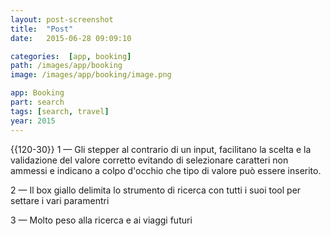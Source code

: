 ```yaml
---
layout: post-screenshot
title:  "Post"
date:   2015-06-28 09:09:10

categories:  [app, booking]
path: /images/app/booking
image: /images/app/booking/image.png

app: Booking
part: search
tags: [search, travel]
year: 2015
---
```


{{120-30}} 1 — Gli stepper al contrario di un input, facilitano la scelta e la validazione del valore corretto evitando di selezionare caratteri non ammessi e indicano a colpo d'occhio che tipo di valore può essere inserito. 

2 — Il box giallo delimita lo strumento di ricerca con tutti i suoi tool per settare i vari paramentri

3 — Molto peso alla ricerca e ai viaggi futuri






